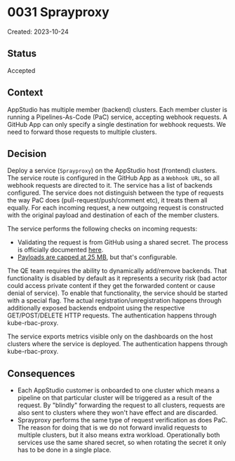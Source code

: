 # 0031 Sprayproxy

Created: 2023-10-24

## Status

Accepted

## Context

AppStudio has multiple member (backend) clusters. Each member cluster is running a Pipelines-As-Code (PaC) service, accepting webhook requests. A GitHub App can only specify a single destination for webhook requests. We need to forward those requests to multiple clusters.

## Decision

Deploy a service (`Sprayproxy`) on the AppStudio host (frontend) clusters. The service route is configured in the GitHub App as a `Webhook URL`, so all webhook requests are directed to it. The service has a list of backends configured. The service does not distinguish between the type of requests the way PaC does (pull-request/push/comment etc), it treats them all equally. For each incoming request, a new outgoing request is constructed with the original payload and destination of each of the member clusters.

The service performs the following checks on incoming requests:

- Validating the request is from GitHub using a shared secret. The process is officially documented [here](https://docs.github.com/en/webhooks/using-webhooks/validating-webhook-deliveries).
- [Payloads are capped at 25 MB](https://docs.github.com/en/webhooks/webhook-events-and-payloads#payload-cap), but that's configurable.

The QE team requires the ability to dynamically add/remove backends. That functionality is disabled by default as it represents a security risk (bad actor could access private content if they get the forwarded content or cause denial of service). To enable that functionality, the service should be started with a special flag. The actual registration/unregistration happens through additionally exposed backends endpoint using the respective GET/POST/DELETE HTTP requests. The authentication happens through kube-rbac-proxy.

The service exports metrics visible only on the dashboards on the host clusters where the service is deployed. The authentication happens through kube-rbac-proxy.

## Consequences

- Each AppStudio customer is onboarded to one cluster which means a pipeline on that particular cluster will be triggered as a result of the request. By "blindly" forwarding the request to all clusters, requests are also sent to clusters where they won't have effect and are discarded.
- Sprayproxy performs the same type of request verification as does PaC. The reason for doing that is we do not forward invalid requests to multiple clusters, but it also means extra workload. Operationally both services use the same shared secret, so when rotating the secret it only has to be done in a single place.
